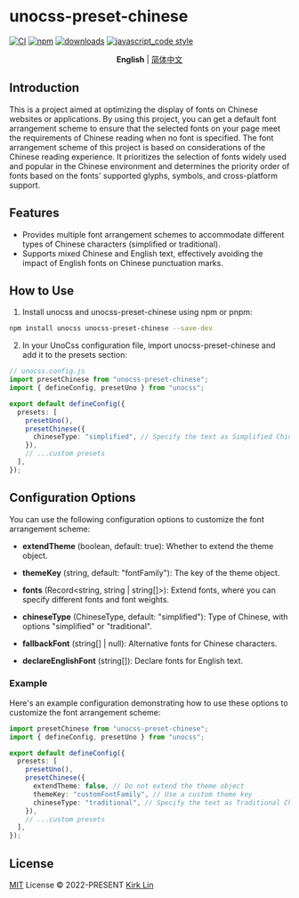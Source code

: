# unocss-preset-chinese

[![CI][ci-image]][ci-url] [![npm][npm-image]][npm-url] [![downloads][downloads-image]][downloads-url] [![javascript_code style][code-style-image]][code-style-url]

[ci-image]: https://github.com/kirklin/unocss-preset-chinese/actions/workflows/release.yml/badge.svg?branch=main
[ci-url]: https://github.com/kirklin/unocss-preset-chinese/actions/workflows/release.yml
[npm-image]: https://img.shields.io/npm/v/unocss-preset-chinese.svg
[npm-url]: https://npmjs.org/package/unocss-preset-chinese
[downloads-image]: https://img.shields.io/npm/dm/unocss-preset-chinese.svg
[downloads-url]: https://npmjs.org/package/unocss-preset-chinese
[code-style-image]: https://img.shields.io/badge/code__style-%40kirklin%2Feslint--config-brightgreen
[code-style-url]: https://github.com/kirklin/eslint-config/

<div align='center'>
<b>English</b> | <a href="README.md">简体中文</a>
</div>

## Introduction
This is a project aimed at optimizing the display of fonts on Chinese websites or applications. By using this project, you can get a default font arrangement scheme to ensure that the selected fonts on your page meet the requirements of Chinese reading when no font is specified. The font arrangement scheme of this project is based on considerations of the Chinese reading experience. It prioritizes the selection of fonts widely used and popular in the Chinese environment and determines the priority order of fonts based on the fonts' supported glyphs, symbols, and cross-platform support.

## Features
- Provides multiple font arrangement schemes to accommodate different types of Chinese characters (simplified or traditional).
- Supports mixed Chinese and English text, effectively avoiding the impact of English fonts on Chinese punctuation marks.

## How to Use

1. Install unocss and unocss-preset-chinese using npm or pnpm:

```bash
npm install unocss unocss-preset-chinese --save-dev
```

2. In your UnoCss configuration file, import unocss-preset-chinese and add it to the presets section:

```ts
// unocss.config.js
import presetChinese from "unocss-preset-chinese";
import { defineConfig, presetUno } from "unocss";

export default defineConfig({
  presets: [
    presetUno(),
    presetChinese({
      chineseType: "simplified", // Specify the text as Simplified Chinese
    }),
    // ...custom presets
  ],
});
```

## Configuration Options

You can use the following configuration options to customize the font arrangement scheme:

- **extendTheme** (boolean, default: true): Whether to extend the theme object.

- **themeKey** (string, default: "fontFamily"): The key of the theme object.

- **fonts** (Record<string, string | string[]>): Extend fonts, where you can specify different fonts and font weights.

- **chineseType** (ChineseType, default: "simplified"): Type of Chinese, with options "simplified" or "traditional".

- **fallbackFont** (string[] | null): Alternative fonts for Chinese characters.

- **declareEnglishFont** (string[]): Declare fonts for English text.

### Example

Here's an example configuration demonstrating how to use these options to customize the font arrangement scheme:

```typescript
import presetChinese from "unocss-preset-chinese";
import { defineConfig, presetUno } from "unocss";

export default defineConfig({
  presets: [
    presetUno(),
    presetChinese({
      extendTheme: false, // Do not extend the theme object
      themeKey: "customFontFamily", // Use a custom theme key
      chineseType: "traditional", // Specify the text as Traditional Chinese
    }),
    // ...custom presets
  ],
});
```

## License

[MIT](./LICENSE) License &copy; 2022-PRESENT [Kirk Lin](https://github.com/kirklin)
